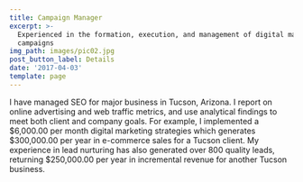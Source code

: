 ```yaml
---
title: Campaign Manager
excerpt: >-
  Experienced in the formation, execution, and management of digital marketing
  campaigns
img_path: images/pic02.jpg
post_button_label: Details
date: '2017-04-03'
template: page
---
```

I have managed SEO for major business in Tucson, Arizona. I report on online advertising and web traffic metrics, and use analytical findings to meet both client and company goals. For example, I implemented a $6,000.00 per month digital marketing strategies which generates $300,000.00 per year in e-commerce sales for a Tucson client. My experience in lead nurturing has also generated over 800 quality leads, returning $250,000.00 per year in incremental revenue for another Tucson business.
